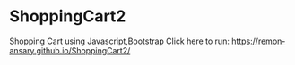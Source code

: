 # ShoppingCart2
Shopping Cart using Javascript,Bootstrap
Click here to run: https://remon-ansary.github.io/ShoppingCart2/
